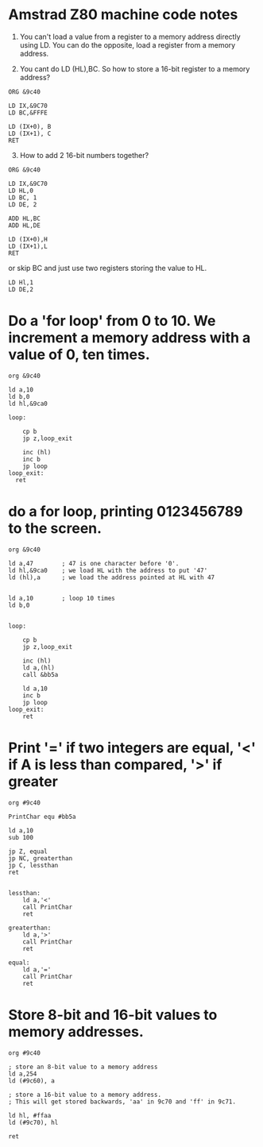 Amstrad Z80 machine code notes
==============================


1. You can't load a value from a register to a memory address directly using LD.
You can do the opposite, load a register from a memory address.

2. You cant do LD (HL),BC. So how to store a 16-bit register to a memory address?
```
ORG &9c40

LD IX,&9C70
LD BC,&FFFE

LD (IX+0), B
LD (IX+1), C
RET	
```

3. How to add 2 16-bit numbers together?
```
ORG &9c40

LD IX,&9C70
LD HL,0
LD BC, 1
LD DE, 2

ADD HL,BC
ADD HL,DE

LD (IX+0),H
LD (IX+1),L
RET
```

or skip BC and just use two registers storing the value to HL.

```
LD Hl,1
LD DE,2
```
# Do a 'for loop' from 0 to 10. We increment a memory address with a value of 0, ten times.
```
org &9c40

ld a,10
ld b,0
ld hl,&9ca0

loop:

	cp b
	jp z,loop_exit

	inc (hl)
	inc b
	jp loop	
loop_exit:
  ret
```
# do a for loop, printing 0123456789 to the screen.
```
org &9c40

ld a,47        ; 47 is one character before '0'. 
ld hl,&9ca0    ; we load HL with the address to put '47' 
ld (hl),a      ; we load the address pointed at HL with 47


ld a,10        ; loop 10 times
ld b,0


loop:

	cp b
	jp z,loop_exit

	inc (hl)
	ld a,(hl)
	call &bb5a

	ld a,10
	inc b
	jp loop	
loop_exit:
	ret
```

# Print '=' if two integers are equal, '<' if A is less than compared, '>' if greater
```
org #9c40

PrintChar equ #bb5a

ld a,10
sub 100

jp Z, equal
jp NC, greaterthan
jp C, lessthan
ret


lessthan: 
	ld a,'<'
	call PrintChar
	ret

greaterthan:
	ld a,'>'
	call PrintChar
	ret

equal:
	ld a,'='
	call PrintChar
	ret
 ```

# Store 8-bit and 16-bit values to memory addresses.
```
org #9c40

; store an 8-bit value to a memory address
ld a,254
ld (#9c60), a

; store a 16-bit value to a memory address.
; This will get stored backwards, 'aa' in 9c70 and 'ff' in 9c71.

ld hl, #ffaa
ld (#9c70), hl

ret
```

